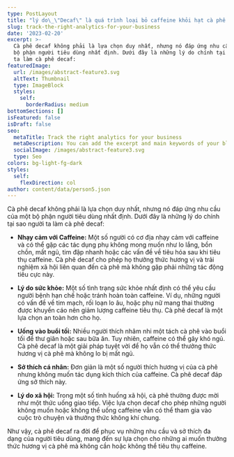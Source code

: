 ```yaml
---
type: PostLayout
title: "lý do\_\"Decaf\" là quá trình loại bỏ caffeine khỏi hạt cà phê trước khi rang"
slug: track-the-right-analytics-for-your-business
date: '2023-02-20'
excerpt: >-
  Cà phê decaf không phải là lựa chọn duy nhất, nhưng nó đáp ứng nhu cầu của một
  bộ phận người tiêu dùng nhất định. Dưới đây là những lý do chính tại sao người
  ta làm cà phê decaf:
featuredImage:
  url: /images/abstract-feature3.svg
  altText: Thumbnail
  type: ImageBlock
  styles:
    self:
      borderRadius: medium
bottomSections: []
isFeatured: false
isDraft: false
seo:
  metaTitle: Track the right analytics for your business
  metaDescription: You can add the excerpt and main keywords of your blog post here.
  socialImage: /images/abstract-feature3.svg
  type: Seo
colors: bg-light-fg-dark
styles:
  self:
    flexDirection: col
author: content/data/person5.json
---
```

Cà phê decaf không phải là lựa chọn duy nhất, nhưng nó đáp ứng nhu cầu của một bộ phận người tiêu dùng nhất định. Dưới đây là những lý do chính tại sao người ta làm cà phê decaf:

*   **Nhạy cảm với Caffeine:** Một số người có cơ địa nhạy cảm với caffeine và có thể gặp các tác dụng phụ không mong muốn như lo lắng, bồn chồn, mất ngủ, tim đập nhanh hoặc các vấn đề về tiêu hóa sau khi tiêu thụ caffeine. Cà phê decaf cho phép họ thưởng thức hương vị và trải nghiệm xã hội liên quan đến cà phê mà không gặp phải những tác động tiêu cực này.

*   **Lý do sức khỏe:** Một số tình trạng sức khỏe nhất định có thể yêu cầu người bệnh hạn chế hoặc tránh hoàn toàn caffeine. Ví dụ, những người có vấn đề về tim mạch, rối loạn lo âu, hoặc phụ nữ mang thai thường được khuyến cáo nên giảm lượng caffeine tiêu thụ. Cà phê decaf là một lựa chọn an toàn hơn cho họ.

*   **Uống vào buổi tối:** Nhiều người thích nhâm nhi một tách cà phê vào buổi tối để thư giãn hoặc sau bữa ăn. Tuy nhiên, caffeine có thể gây khó ngủ. Cà phê decaf là một giải pháp tuyệt vời để họ vẫn có thể thưởng thức hương vị cà phê mà không lo bị mất ngủ.

*   **Sở thích cá nhân:** Đơn giản là một số người thích hương vị của cà phê nhưng không muốn tác dụng kích thích của caffeine. Cà phê decaf đáp ứng sở thích này.

*   **Lý do xã hội:** Trong một số tình huống xã hội, cà phê thường được mời như một thức uống giao tiếp. Việc lựa chọn decaf cho phép những người không muốn hoặc không thể uống caffeine vẫn có thể tham gia vào cuộc trò chuyện và thưởng thức không khí chung.

Như vậy, cà phê decaf ra đời để phục vụ những nhu cầu và sở thích đa dạng của người tiêu dùng, mang đến sự lựa chọn cho những ai muốn thưởng thức hương vị cà phê mà không cần hoặc không thể tiêu thụ caffeine.

